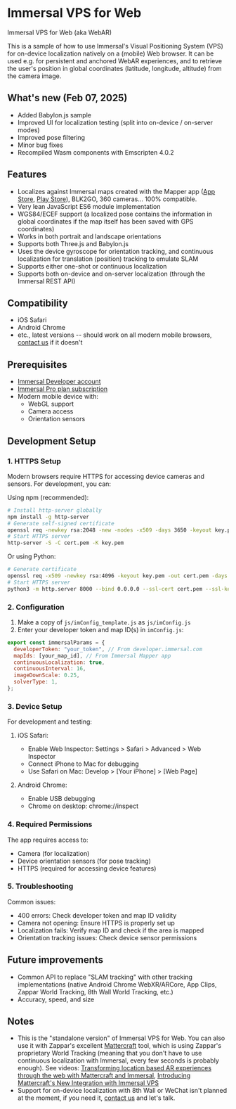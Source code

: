 # Immersal VPS for Web
Immersal VPS for Web (aka WebAR)

This is a sample of how to use Immersal's Visual Positioning System (VPS) for on-device localization natively on a (mobile) Web browser. It can be used e.g. for persistent and anchored WebAR experiences, and to retrieve the user's position in global coordinates (latitude, longitude, altitude) from the camera image.

## What's new (Feb 07, 2025)

- Added Babylon.js sample
- Improved UI for localization testing (split into on-device / on-server modes)
- Improved pose filtering
- Minor bug fixes
- Recompiled Wasm components with Emscripten 4.0.2

## Features

- Localizes against Immersal maps created with the Mapper app ([App Store](https://apps.apple.com/app/immersal-mapper/id1466607906), [Play Store](https://play.google.com/store/apps/details?id=com.immersal.sdk.mapper)), BLK2GO, 360 cameras... 100% compatible.
- Very lean JavaScript ES6 module implementation
- WGS84/ECEF support (a localized pose contains the information in global coordinates if the map itself has been saved with GPS coordinates)
- Works in both portrait and landscape orientations
- Supports both Three.js and Babylon.js
- Uses the device gyroscope for orientation tracking, and continuous localization for translation (position) tracking to emulate SLAM
- Supports either one-shot or continuous localization
- Supports both on-device and on-server localization (through the Immersal REST API)

## Compatibility

- iOS Safari
- Android Chrome
- etc., latest versions -- should work on all modern mobile browsers, [contact us](mailto:support@immersal.com) if it doesn't

## Prerequisites

- [Immersal Developer account](https://developer.immersal.com/)
- [Immersal Pro plan subscription](https://developer.immersal.com/pricing/)
- Modern mobile device with:
  - WebGL support
  - Camera access
  - Orientation sensors

## Development Setup

### 1. HTTPS Setup
Modern browsers require HTTPS for accessing device cameras and sensors. For development, you can:

Using npm (recommended):
```bash
# Install http-server globally
npm install -g http-server
# Generate self-signed certificate
openssl req -newkey rsa:2048 -new -nodes -x509 -days 3650 -keyout key.pem -out cert.pem
# Start HTTPS server
http-server -S -C cert.pem -K key.pem
```

Or using Python:
```bash
# Generate certificate
openssl req -x509 -newkey rsa:4096 -keyout key.pem -out cert.pem -days 365 -nodes
# Start HTTPS server
python3 -m http.server 8000 --bind 0.0.0.0 --ssl-cert cert.pem --ssl-key key.pem
```

### 2. Configuration
1. Make a copy of `js/imConfig_template.js` as `js/imConfig.js`
2. Enter your developer token and map ID(s) in `imConfig.js`:
```javascript
export const immersalParams = {
  developerToken: "your_token", // From developer.immersal.com
  mapIds: [your_map_id], // From Immersal Mapper app
  continuousLocalization: true,
  continuousInterval: 16,
  imageDownScale: 0.25,
  solverType: 1,
};
```

### 3. Device Setup
For development and testing:
1. iOS Safari:
   - Enable Web Inspector: Settings > Safari > Advanced > Web Inspector
   - Connect iPhone to Mac for debugging
   - Use Safari on Mac: Develop > [Your iPhone] > [Web Page]

2. Android Chrome:
   - Enable USB debugging
   - Chrome on desktop: chrome://inspect

### 4. Required Permissions
The app requires access to:
- Camera (for localization)
- Device orientation sensors (for pose tracking)
- HTTPS (required for accessing device features)

### 5. Troubleshooting
Common issues:
- 400 errors: Check developer token and map ID validity
- Camera not opening: Ensure HTTPS is properly set up
- Localization fails: Verify map ID and check if the area is mapped
- Orientation tracking issues: Check device sensor permissions

## Future improvements

- Common API to replace "SLAM tracking" with other tracking implementations (native Android Chrome WebXR/ARCore, App Clips, Zappar World Tracking, 8th Wall World Tracking, etc.)
- Accuracy, speed, and size

## Notes

- This is the "standalone version" of Immersal VPS for Web. You can also use it with Zappar's excellent [Mattercraft](https://zap.works/mattercraft/) tool, which is using Zappar's proprietary World Tracking (meaning that you don't have to use continuous localization with Immersal, every few seconds is probably enough). See videos: [Transforming location based AR experiences through the web with Mattercraft and Immersal](https://youtu.be/G0wbBQzFZJ0?si=wms08zdgDluagk5f), [Introducing Mattercraft's New Integration with Immersal VPS](https://youtu.be/39_lao6icSI?si=oyA05ySZnckTHrQ6)
- Support for on-device localization with 8th Wall or WeChat isn't planned at the moment, if you need it, [contact us](mailto:support@immersal.com) and let's talk.